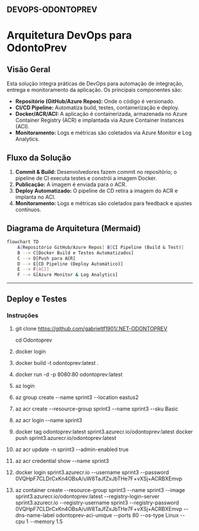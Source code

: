 ## DEVOPS-ODONTOPREV

# Arquitetura DevOps para OdontoPrev

## Visão Geral
Esta solução integra práticas de DevOps para automação de integração, entrega e monitoramento da aplicação. Os principais componentes são:
- **Repositório (GitHub/Azure Repos):** Onde o código é versionado.
- **CI/CD Pipeline:** Automatiza build, testes, containerização e deploy.
- **Docker/ACR/ACI:** A aplicação é containerizada, armazenada no Azure Container Registry (ACR) e implantada via Azure Container Instances (ACI).
- **Monitoramento:** Logs e métricas são coletados via Azure Monitor e Log Analytics.

## Fluxo da Solução
1. **Commit & Build:** Desenvolvedores fazem commit no repositório; o pipeline de CI executa testes e constrói a imagem Docker.
2. **Publicação:** A imagem é enviada para o ACR.
3. **Deploy Automatizado:** O pipeline de CD retira a imagem do ACR e implanta no ACI.
4. **Monitoramento:** Logs e métricas são coletados para feedback e ajustes contínuos.

## Diagrama de Arquitetura (Mermaid)
```bash
flowchart TD
    A[Repositório GitHub/Azure Repos] B[CI Pipeline (Build & Test)]
    B --> C[Docker Build e Testes Automatizados]
    C --> D[Push para ACR]
    D --> E[CD Pipeline (Deploy Automático)]
    E --> F[ACI]
    F --> G[Azure Monitor & Log Analytics]
```

-----------------------------------------------------------------------------------------------------------------------------------------------------------------------------------

## Deploy e Testes
### Instruções

1. git clone https://github.com/gabrieltf1901/.NET-ODONTOPREV

   cd Odontoprev

2. docker login 

3. docker build -t odontoprev:latest .

4. docker run -d -p 8080:80 odontoprev:latest

5. az login

6. az group create --name sprint3 --location eastus2

7. az acr create --resource-group sprint3 --name sprint3 --sku Basic

8. az acr login --name sprint3

9. docker tag odontoprev:latest sprint3.azurecr.io/odontoprev:latest
   docker push sprint3.azurecr.io/odontoprev:latest

10. az acr update -n sprint3 --admin-enabled true

11. az acr credential show --name sprint3

12. docker login sprint3.azurecr.io --username sprint3 --password 0VQHpF7CLDrCxKn4OBsA/uW8TaJfZxJbTHe7F+vXSj+ACRBXEmvp


13. az container create --resource-group sprint3 --name sprint3 --image sprint3.azurecr.io/odontoprev:latest --registry-login-server sprint3.azurecr.io --registry-username sprint3 --registry-password 0VQHpF7CLDrCxKn4OBsA/uW8TaJfZxJbTHe7F+vXSj+ACRBXEmvp --dns-name-label odontoprev-aci-unique --ports 80 --os-type Linux --cpu 1 --memory 1.5




